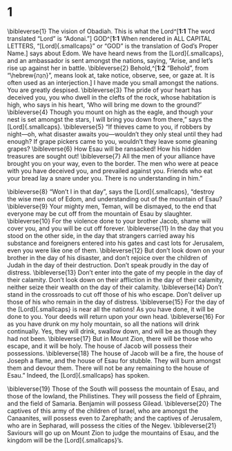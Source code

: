 # 1 
\bibleverse{1} The vision of Obadiah. This is what the Lord^[**1:1** The word translated “Lord” is “Adonai.”] GOD^[**1:1** When rendered in ALL CAPITAL LETTERS, “[Lord]{.smallcaps}” or “GOD” is the translation of God’s Proper Name.] says about Edom. We have heard news from the [Lord]{.smallcaps}, and an ambassador is sent amongst the nations, saying, “Arise, and let’s rise up against her in battle. \bibleverse{2} Behold,^[**1:2** “Behold”, from “\hebrew{הִנֵּה}”, means look at, take notice, observe, see, or gaze at. It is often used as an interjection.] I have made you small amongst the nations. You are greatly despised. \bibleverse{3} The pride of your heart has deceived you, you who dwell in the clefts of the rock, whose habitation is high, who says in his heart, ‘Who will bring me down to the ground?’ \bibleverse{4} Though you mount on high as the eagle, and though your nest is set amongst the stars, I will bring you down from there,” says the [Lord]{.smallcaps}. \bibleverse{5} “If thieves came to you, if robbers by night—oh, what disaster awaits you—wouldn’t they only steal until they had enough? If grape pickers came to you, wouldn’t they leave some gleaning grapes? \bibleverse{6} How Esau will be ransacked! How his hidden treasures are sought out! \bibleverse{7} All the men of your alliance have brought you on your way, even to the border. The men who were at peace with you have deceived you, and prevailed against you. Friends who eat your bread lay a snare under you. There is no understanding in him.” 

\bibleverse{8} “Won’t I in that day”, says the [Lord]{.smallcaps}, “destroy the wise men out of Edom, and understanding out of the mountain of Esau? \bibleverse{9} Your mighty men, Teman, will be dismayed, to the end that everyone may be cut off from the mountain of Esau by slaughter. \bibleverse{10} For the violence done to your brother Jacob, shame will cover you, and you will be cut off forever. \bibleverse{11} In the day that you stood on the other side, in the day that strangers carried away his substance and foreigners entered into his gates and cast lots for Jerusalem, even you were like one of them. \bibleverse{12} But don’t look down on your brother in the day of his disaster, and don’t rejoice over the children of Judah in the day of their destruction. Don’t speak proudly in the day of distress. \bibleverse{13} Don’t enter into the gate of my people in the day of their calamity. Don’t look down on their affliction in the day of their calamity, neither seize their wealth on the day of their calamity. \bibleverse{14} Don’t stand in the crossroads to cut off those of his who escape. Don’t deliver up those of his who remain in the day of distress. \bibleverse{15} For the day of the [Lord]{.smallcaps} is near all the nations! As you have done, it will be done to you. Your deeds will return upon your own head. \bibleverse{16} For as you have drunk on my holy mountain, so all the nations will drink continually. Yes, they will drink, swallow down, and will be as though they had not been. \bibleverse{17} But in Mount Zion, there will be those who escape, and it will be holy. The house of Jacob will possess their possessions. \bibleverse{18} The house of Jacob will be a fire, the house of Joseph a flame, and the house of Esau for stubble. They will burn amongst them and devour them. There will not be any remaining to the house of Esau.” Indeed, the [Lord]{.smallcaps} has spoken. 

\bibleverse{19} Those of the South will possess the mountain of Esau, and those of the lowland, the Philistines. They will possess the field of Ephraim, and the field of Samaria. Benjamin will possess Gilead. \bibleverse{20} The captives of this army of the children of Israel, who are amongst the Canaanites, will possess even to Zarephath; and the captives of Jerusalem, who are in Sepharad, will possess the cities of the Negev. \bibleverse{21} Saviours will go up on Mount Zion to judge the mountains of Esau, and the kingdom will be the [Lord]{.smallcaps}’s. 